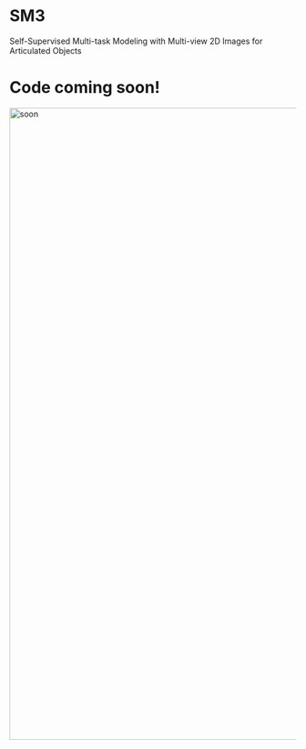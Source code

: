 # SM3
Self-Supervised Multi-task Modeling with Multi-view 2D Images for Articulated Objects

# Code coming soon!


<img width="1111" alt="soon" src="https://github.com/LLLLLLLianHua/SM3/assets/64539703/e8927b27-fa1b-4796-bcc8-6f399e4f1dc5">
